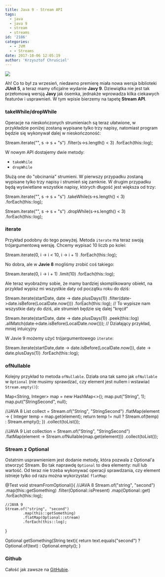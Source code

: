 ```yaml
---
title: Java 9 - Stream API
tags:
  - java
  - java 9
  - stream
  - streams
id: '2186'
categories:
  - - JVM
  - - Streams
date: 2017-10-06 12:05:19
author: 'Krzysztof Chruściel'
---
```


[![](http://codecouple.pl/wp-content/uploads/2017/02/java-logo.png)](http://codecouple.pl/wp-content/uploads/2017/02/java-logo.png)

Ah! Co to był za wrzesień, niedawno premierę miała nowa wersja biblioteki **JUnit 5**, a teraz mamy oficjalne wydanie **Javy 9**. Dziewiątka nie jest tak przełomową wersją **Javy** jak ósemka, jednakże wprowadza kilka ciekawych featurów i usprawnień. W tym wpisie bierzemy na tapetę **Stream API**.
<!-- more -->
### takeWhile/dropWhile

Operacje na nieskończonych strumieniach są teraz ułatwione, w przykładzie poniżej zostaną wypisane tylko trzy napisy, natomiast program będzie się wykonywał dalej w nieskończoność:

Stream.iterate("", s -> s + "s") 
        .filter(s->s.length() < 3) 
        .forEach(this::log);

W nowym API dostajemy dwie metody:

*   `takeWhile`
*   `dropWhile`

Służą one do "obcinania" strumieni. W pierwszy przypadku zostaną wypisane tylko trzy napisy i strumień się zamknie. W drugim przypadku będą wyświetlane wszystkie napisy, których długość jest większa od trzy:

Stream.iterate("", s -> s + "s") 
        .takeWhile(s->s.length() < 3) 
        .forEach(this::log);

Stream.iterate("", s -> s + "s")
        .dropWhile(s->s.length() < 3)
        .forEach(this::log);

### iterate

Przykład podobny do tego powyżej. Metoda `iterate` ma teraz swoją trójargumentową wersję. Chcemy wypisać 10 liczb po kolei:

Stream.iterate(0, i -> i < 10, i -> i + 1)
        .forEach(this::log);

No dobra, ale w **Javie 8** mogliśmy zrobić coś takiego:

Stream.iterate(0, i -> i + 1) 
        .limit(10)
        .forEach(this::log);

Ale teraz wyobraźmy sobie, że mamy bardziej skomplikowany obiekt, na przykład wypisz mi wszystkie daty od początku roku do dziś:

Stream.iterate(startDate, date -> date.plusDays(1))
        .filter(date->date.isBefore(LocalDate.now()))
        .forEach(this::log); // To wypisze nam wszystkie daty do dziś, ale strumień będzie się dalej "kręcił"

Stream.iterate(startDate, date -> date.plusDays(1))
        .peek(this::log)
        .allMatch(date->date.isBefore(LocalDate.now())); // Działający przykład, mniej intuicyjny

W Javie 9 możemy użyć trójargumentowego `iterate`:

Stream.iterate(startDate,date -> date.isBefore(LocalDate.now()),  date -> date.plusDays(1))
        .forEach(this::log);

### ofNullable

Kolejny przykład to metoda `ofNullable`. Działa ona tak samo jak `ofNullable` w `Optional` (nie musimy sprawdzać, czy element jest nullem i wstawiać `Stream.empty()`):

Map<String, Integer> map = new HashMap<>();
map.put("String", 1);
map.put("StringSecond", null);

//JAVA 8
List<Integer> collect = Stream.of("String", "StringSecond")
        .flatMap(element -> {
            Integer temp = map.get(element);
            return temp != null ? Stream.of(temp) : Stream.empty();
        })
        .collect(toList());

//JAVA 9
List<Integer> collection = Stream.of("String", "StringSecond")
        .flatMap(element -> Stream.ofNullable(map.get(element)))
        .collect(toList());

### Stream z Optional

Ostatnim usprawnieniem jest dodanie metody, która pozwala z Optional'a stworzyć Stream. Bo tak naprawdę `Optional` to dwa elementy: null lub wartość. Od teraz nie trzeba wykonywać operacji sprawdzania, czy element istnieje tylko od razu można wykorzystać `flatMap`:

@Test
void streamFromOptional(){
    //JAVA 8
    Stream.of("string", "second")
            .map(this::getSomething)
            .filter(Optional::isPresent)
            .map(Optional::get)
            .forEach(this::log);

    //JAVA 9
    Stream.of("string", "second")
            .map(this::getSomething)
            .flatMap(Optional::stream)
            .forEach(this::log);
}

Optional<String> getSomething(String text){
    return text.equals("second") ? Optional.of(text)  : Optional.empty();
}

### Github

Całość jak zawsze na [GitHubie](https://github.com/kchrusciel/CodeCouple/tree/master/UpdatedStreamAPI).
